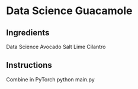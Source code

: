 # Data Science Guacamole

## Ingredients
Data
Science
Avocado
Salt
Lime
Cilantro

## Instructions
Combine in PyTorch
python main.py
